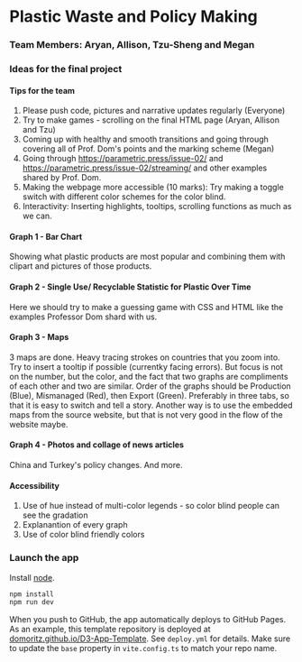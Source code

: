 # Plastic Waste and Policy Making
### Team Members: Aryan, Allison, Tzu-Sheng and Megan

### Ideas for the final project

#### Tips for the team
1. Please push code, pictures and narrative updates regularly (Everyone)
2. Try to make games - scrolling on the final HTML page (Aryan, Allison and Tzu)
3. Coming up with healthy and smooth transitions and going through covering all of Prof. Dom's points and the marking scheme (Megan)
4. Going through https://parametric.press/issue-02/ and https://parametric.press/issue-02/streaming/ and other examples shared by Prof. Dom.
5. Making the webpage more accessible (10 marks): Try making a  toggle switch with different color schemes for the color blind.
6. Interactivity: Inserting highlights, tooltips, scrolling functions as much as we can. 

#### Graph 1 - Bar Chart
Showing what plastic products are most popular and combining them with clipart and pictures of those products.

#### Graph 2 - Single Use/ Recyclable Statistic for Plastic Over Time
Here we should try to make a guessing game with CSS and HTML like the examples Professor Dom shard with us.

#### Graph 3 - Maps
3 maps are done. Heavy tracing strokes on countries that you zoom into. Try to insert a tooltip if possible (currentky facing errors). But focus is not on the number, but the color, and the fact that two graphs are compliments of each other and two are similar. Order of the graphs should be Production (Blue), Mismanaged (Red), then Export (Green). Preferably in three tabs, so that it is easy to switch and tell a story. 
Another way is to use the embedded maps from the source website, but that is not very good in the flow of the website maybe.

#### Graph 4 - Photos and collage of news articles
China and Turkey's policy changes. And more.

#### Accessibility
1. Use of hue instead of multi-color legends - so color blind people can see the gradation
2. Explanantion of every graph
3. Use of color blind friendly colors

### Launch the app

Install [node](https://nodejs.org/en/).

```bash
npm install
npm run dev
```

When you push to GitHub, the app automatically deploys to GitHub Pages. As an example, this template repository is deployed at [domoritz.github.io/D3-App-Template](https://domoritz.github.io/D3-App-Template/). See `deploy.yml` for details. Make sure to update the `base` property in `vite.config.ts` to match your repo name.
